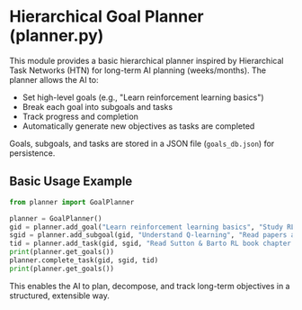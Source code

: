 # Hierarchical Goal Planner (planner.py)

This module provides a basic hierarchical planner inspired by Hierarchical Task Networks (HTN) for long-term AI planning (weeks/months). The planner allows the AI to:
- Set high-level goals (e.g., "Learn reinforcement learning basics")
- Break each goal into subgoals and tasks
- Track progress and completion
- Automatically generate new objectives as tasks are completed

Goals, subgoals, and tasks are stored in a JSON file (`goals_db.json`) for persistence.

## Basic Usage Example
```python
from planner import GoalPlanner

planner = GoalPlanner()
gid = planner.add_goal("Learn reinforcement learning basics", "Study RL over the next month", "month")
sgid = planner.add_subgoal(gid, "Understand Q-learning", "Read papers and tutorials on Q-learning")
tid = planner.add_task(gid, sgid, "Read Sutton & Barto RL book chapter on Q-learning")
print(planner.get_goals())
planner.complete_task(gid, sgid, tid)
print(planner.get_goals())
```

This enables the AI to plan, decompose, and track long-term objectives in a structured, extensible way.
